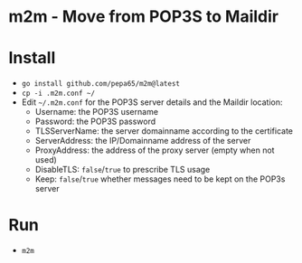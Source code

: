 # m2m - Move from POP3S to Maildir

# Install
* `go install github.com/pepa65/m2m@latest`
* `cp -i .m2m.conf ~/`
* Edit `~/.m2m.conf` for the POP3S server details and the Maildir location:
  - Username: the POP3S username
  - Password: the POP3S password
  - TLSServerName: the server domainname according to the certificate
  - ServerAddress: the IP/Domainname address of the server
  - ProxyAddress: the address of the proxy server (empty when not used)
  - DisableTLS: `false`/`true` to prescribe TLS usage
  - Keep: `false`/`true` whether messages need to be kept on the POP3s server

# Run
* `m2m`
